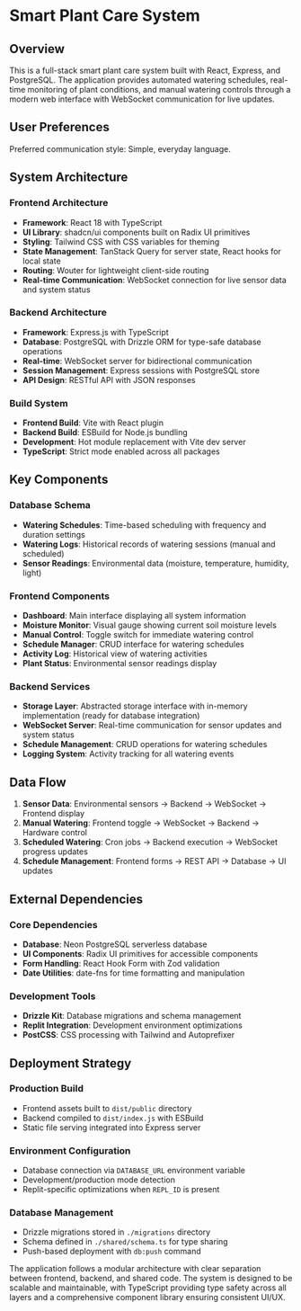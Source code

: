 # Smart Plant Care System

## Overview

This is a full-stack smart plant care system built with React, Express, and PostgreSQL. The application provides automated watering schedules, real-time monitoring of plant conditions, and manual watering controls through a modern web interface with WebSocket communication for live updates.

## User Preferences

Preferred communication style: Simple, everyday language.

## System Architecture

### Frontend Architecture
- **Framework**: React 18 with TypeScript
- **UI Library**: shadcn/ui components built on Radix UI primitives
- **Styling**: Tailwind CSS with CSS variables for theming
- **State Management**: TanStack Query for server state, React hooks for local state
- **Routing**: Wouter for lightweight client-side routing
- **Real-time Communication**: WebSocket connection for live sensor data and system status

### Backend Architecture
- **Framework**: Express.js with TypeScript
- **Database**: PostgreSQL with Drizzle ORM for type-safe database operations
- **Real-time**: WebSocket server for bidirectional communication
- **Session Management**: Express sessions with PostgreSQL store
- **API Design**: RESTful API with JSON responses

### Build System
- **Frontend Build**: Vite with React plugin
- **Backend Build**: ESBuild for Node.js bundling
- **Development**: Hot module replacement with Vite dev server
- **TypeScript**: Strict mode enabled across all packages

## Key Components

### Database Schema
- **Watering Schedules**: Time-based scheduling with frequency and duration settings
- **Watering Logs**: Historical records of watering sessions (manual and scheduled)
- **Sensor Readings**: Environmental data (moisture, temperature, humidity, light)

### Frontend Components
- **Dashboard**: Main interface displaying all system information
- **Moisture Monitor**: Visual gauge showing current soil moisture levels
- **Manual Control**: Toggle switch for immediate watering control
- **Schedule Manager**: CRUD interface for watering schedules
- **Activity Log**: Historical view of watering activities
- **Plant Status**: Environmental sensor readings display

### Backend Services
- **Storage Layer**: Abstracted storage interface with in-memory implementation (ready for database integration)
- **WebSocket Server**: Real-time communication for sensor updates and system status
- **Schedule Management**: CRUD operations for watering schedules
- **Logging System**: Activity tracking for all watering events

## Data Flow

1. **Sensor Data**: Environmental sensors → Backend → WebSocket → Frontend display
2. **Manual Watering**: Frontend toggle → WebSocket → Backend → Hardware control
3. **Scheduled Watering**: Cron jobs → Backend execution → WebSocket progress updates
4. **Schedule Management**: Frontend forms → REST API → Database → UI updates

## External Dependencies

### Core Dependencies
- **Database**: Neon PostgreSQL serverless database
- **UI Components**: Radix UI primitives for accessible components
- **Form Handling**: React Hook Form with Zod validation
- **Date Utilities**: date-fns for time formatting and manipulation

### Development Tools
- **Drizzle Kit**: Database migrations and schema management
- **Replit Integration**: Development environment optimizations
- **PostCSS**: CSS processing with Tailwind and Autoprefixer

## Deployment Strategy

### Production Build
- Frontend assets built to `dist/public` directory
- Backend compiled to `dist/index.js` with ESBuild
- Static file serving integrated into Express server

### Environment Configuration
- Database connection via `DATABASE_URL` environment variable
- Development/production mode detection
- Replit-specific optimizations when `REPL_ID` is present

### Database Management
- Drizzle migrations stored in `./migrations` directory
- Schema defined in `./shared/schema.ts` for type sharing
- Push-based deployment with `db:push` command

The application follows a modular architecture with clear separation between frontend, backend, and shared code. The system is designed to be scalable and maintainable, with TypeScript providing type safety across all layers and a comprehensive component library ensuring consistent UI/UX.